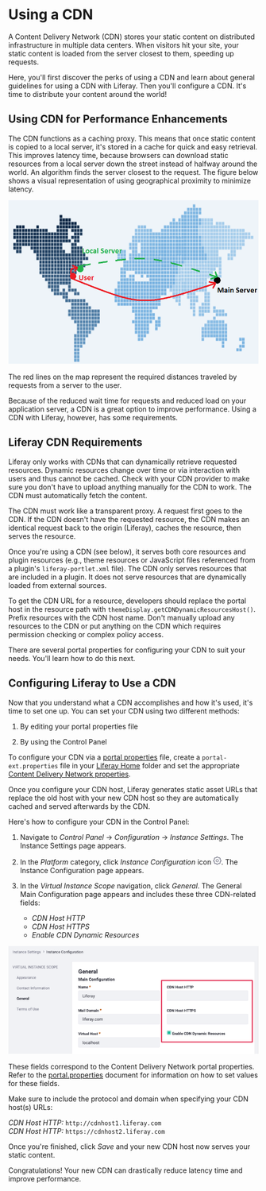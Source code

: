 # Using a CDN

A Content Delivery Network (CDN) stores your static content on distributed infrastructure in multiple data centers. When visitors hit your site, your static content is loaded from the server closest to them, speeding up requests.

Here, you'll first discover the perks of using a CDN and learn about general guidelines for using a CDN with Liferay. Then you'll configure a CDN. It's time to distribute your content around the world!

## Using CDN for Performance Enhancements

The CDN functions as a caching proxy. This means that once static content is copied to a local server, it's stored in a cache for quick and easy retrieval. This improves latency time, because browsers can download static resources from a local server down the street instead of halfway around the world. An algorithm finds the server closest to the request. The figure below shows a visual representation of using geographical proximity to minimize latency.

![ Using CDN allows a user to request static resources from a much closer local server, improving download times.](./using-a-cdn/images/01.png)

The red lines on the map represent the required distances traveled by requests from a server to the user.

Because of the reduced wait time for requests and reduced load on your application server, a CDN is a great option to improve performance. Using a CDN with Liferay, however, has some requirements.

## Liferay CDN Requirements

Liferay only works with CDNs that can dynamically retrieve requested resources. Dynamic resources change over time or via interaction with users and thus cannot be cached. Check with your CDN provider to make sure you don't have to upload anything manually for the CDN to work. The CDN must automatically fetch the content.

The CDN must work like a transparent proxy. A request first goes to the CDN. If the CDN doesn't have the requested resource, the CDN makes an identical request back to the origin (Liferay), caches the resource, then serves the resource.

Once you're using a CDN (see below), it serves both core resources and plugin resources (e.g., theme resources or JavaScript files referenced from a plugin's `liferay-portlet.xml` file). The CDN only serves resources that are included in a plugin. It does not serve resources that are dynamically loaded from external sources.

To get the CDN URL for a resource, developers should replace the portal host in the resource path with `themeDisplay.getCDNDynamicResourcesHost()`. Prefix resources with the CDN host name. Don't manually upload any resources to the CDN or put anything on the CDN which requires permission checking or complex policy access.

There are several portal properties for configuring your CDN to suit your needs. You'll learn how to do this next.

## Configuring Liferay to Use a CDN

Now that you understand what a CDN accomplishes and how it's used, it's time to set one up. You can set your CDN using two different methods:

1. By editing your portal properties file

1. By using the Control Panel

To configure your CDN via a [portal properties](../reference/portal-properties.md) file, create a `portal-ext.properties` file in your [Liferay Home](../reference/liferay-home.md) folder and set the appropriate [Content Delivery Network properties](https://docs.liferay.com/dxp/portal/7.3-latest/propertiesdoc/portal.properties.html#Content%20Delivery%20Network).

Once you configure your CDN host, Liferay generates static asset URLs that replace the old host with your new CDN host so they are automatically cached and served afterwards by the CDN.

Here's how to configure your CDN in the Control Panel:

1. Navigate to *Control Panel* &rarr; *Configuration* &rarr; *Instance Settings*. The Instance Settings page appears.

1. In the *Platform* category, click *Instance Configuration* icon ![Instance Configuration](../../images/icon-cog-2.png). The Instance Configuration page appears.

1. In the *Virtual Instance Scope* navigation, click *General*. The General Main Configuration page appears and includes these three CDN-related fields:

    * *CDN Host HTTP*
    * *CDN Host HTTPS*
    * *Enable CDN Dynamic Resources*

![Configure the CDN in the Control Panel.](./using-a-cdn/images/02.png)

These fields correspond to the Content Delivery Network portal properties. Refer to the [portal.properties](https://docs.liferay.com/dxp/portal/7.3-latest/propertiesdoc/portal.properties.html#Content%20Delivery%20Network) document for information on how to set values for these fields.

Make sure to include the protocol and domain when specifying your CDN host(s) URLs:

*CDN Host HTTP:* `http://cdnhost1.liferay.com`  
*CDN Host HTTP:* `https://cdnhost2.liferay.com`

Once you're finished, click *Save* and your new CDN host now serves your static content.

Congratulations! Your new CDN can drastically reduce latency time and improve performance.
